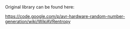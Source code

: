 Original library can be found here:

https://code.google.com/p/avr-hardware-random-number-generation/wiki/WikiAVRentropy
